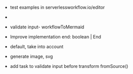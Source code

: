 
- test examples in serverlessworkflow.io/editor
- 
- validate input- workflowToMermaid 
- Improve implementation end: boolean | End
- default, take into account 
- generate image, svg 

- add task to validate input before transform fromSource()

